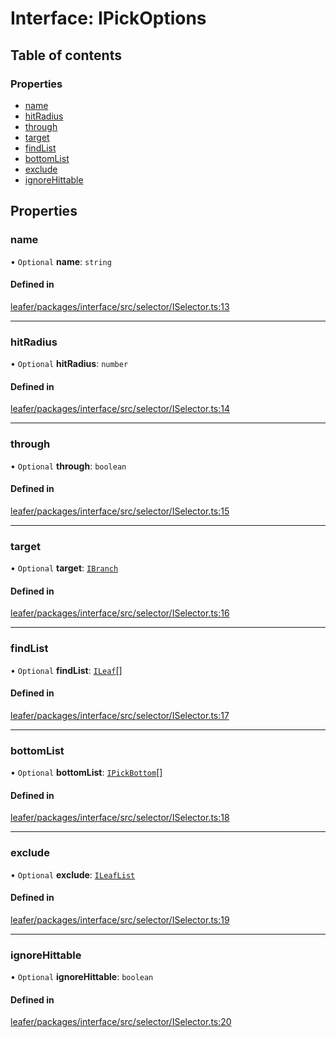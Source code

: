 # Interface: IPickOptions

## Table of contents

### Properties

- [name](IPickOptions.md#name)
- [hitRadius](IPickOptions.md#hitradius)
- [through](IPickOptions.md#through)
- [target](IPickOptions.md#target)
- [findList](IPickOptions.md#findlist)
- [bottomList](IPickOptions.md#bottomlist)
- [exclude](IPickOptions.md#exclude)
- [ignoreHittable](IPickOptions.md#ignorehittable)

## Properties

### name

• `Optional` **name**: `string`

#### Defined in

[leafer/packages/interface/src/selector/ISelector.ts:13](https://github.com/leaferjs/leafer/blob/27a24ec/packages/interface/src/selector/ISelector.ts#L13)

___

### hitRadius

• `Optional` **hitRadius**: `number`

#### Defined in

[leafer/packages/interface/src/selector/ISelector.ts:14](https://github.com/leaferjs/leafer/blob/27a24ec/packages/interface/src/selector/ISelector.ts#L14)

___

### through

• `Optional` **through**: `boolean`

#### Defined in

[leafer/packages/interface/src/selector/ISelector.ts:15](https://github.com/leaferjs/leafer/blob/27a24ec/packages/interface/src/selector/ISelector.ts#L15)

___

### target

• `Optional` **target**: [`IBranch`](IBranch.md)

#### Defined in

[leafer/packages/interface/src/selector/ISelector.ts:16](https://github.com/leaferjs/leafer/blob/27a24ec/packages/interface/src/selector/ISelector.ts#L16)

___

### findList

• `Optional` **findList**: [`ILeaf`](ILeaf.md)[]

#### Defined in

[leafer/packages/interface/src/selector/ISelector.ts:17](https://github.com/leaferjs/leafer/blob/27a24ec/packages/interface/src/selector/ISelector.ts#L17)

___

### bottomList

• `Optional` **bottomList**: [`IPickBottom`](IPickBottom.md)[]

#### Defined in

[leafer/packages/interface/src/selector/ISelector.ts:18](https://github.com/leaferjs/leafer/blob/27a24ec/packages/interface/src/selector/ISelector.ts#L18)

___

### exclude

• `Optional` **exclude**: [`ILeafList`](ILeafList.md)

#### Defined in

[leafer/packages/interface/src/selector/ISelector.ts:19](https://github.com/leaferjs/leafer/blob/27a24ec/packages/interface/src/selector/ISelector.ts#L19)

___

### ignoreHittable

• `Optional` **ignoreHittable**: `boolean`

#### Defined in

[leafer/packages/interface/src/selector/ISelector.ts:20](https://github.com/leaferjs/leafer/blob/27a24ec/packages/interface/src/selector/ISelector.ts#L20)
